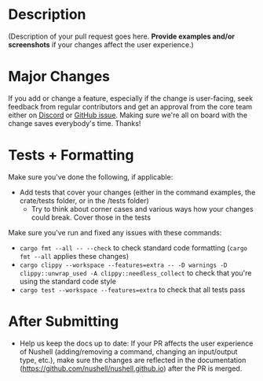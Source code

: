 # Description

(Description of your pull request goes here. **Provide examples and/or screenshots** if your changes affect the user experience.)

# Major Changes

If you add or change a feature, especially if the change is user-facing, seek feedback from regular contributors and get an approval from the core team either on [Discord](https://discordapp.com/invite/NtAbbGn) or [GitHub issue](https://github.com/nushell/nushell/issues/new/choose).
Making sure we're all on board with the change saves everybody's time.
Thanks!

# Tests + Formatting

Make sure you've done the following, if applicable:

- Add tests that cover your changes (either in the command examples, the crate/tests folder, or in the /tests folder)
  - Try to think about corner cases and various ways how your changes could break. Cover those in the tests

Make sure you've run and fixed any issues with these commands:

- `cargo fmt --all -- --check` to check standard code formatting (`cargo fmt --all` applies these changes)
- `cargo clippy --workspace --features=extra -- -D warnings -D clippy::unwrap_used -A clippy::needless_collect` to check that you're using the standard code style
- `cargo test --workspace --features=extra` to check that all tests pass

# After Submitting

* Help us keep the docs up to date: If your PR affects the user experience of Nushell (adding/removing a command, changing an input/output type, etc.), make sure the changes are reflected in the documentation (https://github.com/nushell/nushell.github.io) after the PR is merged.
